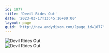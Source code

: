 ```yaml
---
id: 1077
title: 'Devil Rides Out'
date: '2023-03-17T13:45:16+00:00'
layout: page
guid: 'http://new.andydixon.com/?page_id=1077'
---
```


![Devil Rides Out](https://i0.wp.com/assets.g8x2.ldn.idrivee2-23.com/posters/Devil%20Rides%20Out%2001.jpg?w=1200&ssl=1 "Devil Rides Out")  
![Devil Rides Out](https://i0.wp.com/assets.g8x2.ldn.idrivee2-23.com/posters/Devil%20Rides%20Out%2002.jpg?w=1200&ssl=1 "Devil Rides Out")